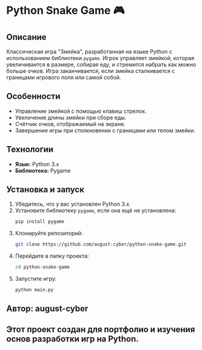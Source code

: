 # Python Snake Game 🎮

## Описание
Классическая игра "Змейка", разработанная на языке Python с использованием библиотеки `pygame`. Игрок управляет змейкой, которая увеличивается в размере, собирая еду, и стремится набрать как можно больше очков. Игра заканчивается, если змейка сталкивается с границами игрового поля или самой собой.

## Особенности
- Управление змейкой с помощью клавиш стрелок.
- Увеличение длины змейки при сборе еды.
- Счётчик очков, отображаемый на экране.
- Завершение игры при столкновении с границами или телом змейки.

## Технологии
- **Язык:** Python 3.x
- **Библиотека:** Pygame

## Установка и запуск
1. Убедитесь, что у вас установлен Python 3.x.
2. Установите библиотеку `pygame`, если она ещё не установлена:
   ```bash
   pip install pygame
3. Клонируйте репозиторий:
   ```bash
   git clone https://github.com/august-cyber/python-snake-game.git
4. Перейдите в папку проекта:
   ```bash
   cd python-snake-game
5. Запустите игру:
   ```bash
   python main.py

## Автор: august-cyber
## Этот проект создан для портфолио и изучения основ разработки игр на Python.